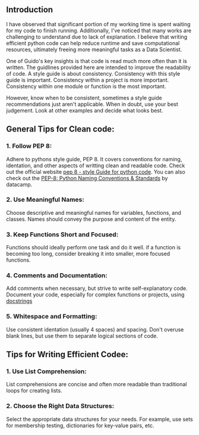 ## Introduction

I have observed that significant portion of my working time is spent waiting for my code to finish running. Additionally, I've noticed that many works are challenging to understand due to lack of explanation. I believe that writing efficient python code can help reduce runtime and save computational resources, ultimately freeing more meaningful tasks as a Data Scientist.

One of Guido's key insights is that code is read much more often than it is written. The guidlines provided here are intended to improve the readability of code. A style guide is about consistency. Consistency with this style guide is important. Consistency within a project is more important. Consistency within one module or function is the most important.

However, know when to be consistent, sometimes a style guide recommendations just aren't applicable. When in doubt, use your best judgement. Look at other examples and decide what looks best.

## General Tips for Clean code:

### 1. Follow PEP 8:

  Adhere to pythons style guide, PEP 8. It covers conventions for naming, identation, and other aspects of writting clean and readable code. Check out the official website [pep 8 - style Guide for python code](https://peps.python.org/pep-0008/). You can also check out the [PEP-8: Python Naming Conventions & Standards](https://www.datacamp.com/tutorial/pep8-tutorial-python-code) by datacamp.

### 2. Use Meaningful Names:

  Choose descriptive and meaningful names for variables, functions, and classes. Names should convey the purpose and content of the entity.

### 3. Keep Functions Short and Focused:

  Functions should ideally perform one task and do it well. if a function is becoming too long, consider breaking it into smaller, more focused functions.

### 4. Comments and Documentation:

  Add comments when necessary, but strive to write self-explanatory code. Document your code, especially for complex functions or projects, using [docstrings](https://www.geeksforgeeks.org/python-docstrings/)

### 5. Whitespace and Formatting:

  Use consistent identation (usually 4 spaces) and spacing. Don't overuse blank lines, but use them to separate logical sections of code.

## Tips for Writing Efficient Codee:

### 1. Use List Comprehension:

List comprehensions are concise and often more readable than traditional loops for creating lists.

### 2. Choose the Right Data Structures:

  Select the appropriate data structures for your needs. For example, use sets for membership testing, dictionaries for key-value pairs, etc.
  
  
